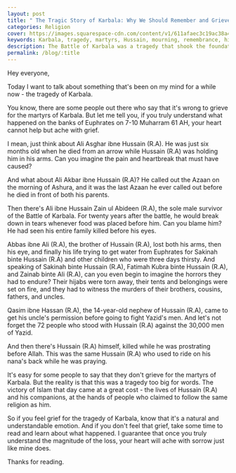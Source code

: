 ```yaml
---
layout: post
title: " The Tragic Story of Karbala: Why We Should Remember and Grieve"
categories: Religion
cover: https://images.squarespace-cdn.com/content/v1/611afaec3c19ac38a4caa9a0/1629424123666-BFMS2W8DIDOQP2FMQ8QK/Battle+of+Karbala.jpeg
keywords: Karbala, tragedy, martyrs, Hussain, mourning, remembrance, history, Islam
description: The Battle of Karbala was a tragedy that shook the foundations of Islam. This blog explores why we should grieve over the events of Karbala and the lasting impact it has had on the Muslim community.
permalink: /blog/:title
---
```


Hey everyone,

Today I want to talk about something that's been on my mind for a while now - the tragedy of Karbala.

You know, there are some people out there who say that it's wrong to grieve for the martyrs of Karbala. But let me tell you, if you truly understand what happened on the banks of Euphrates on 7-10 Muharram 61 AH, your heart cannot help but ache with grief.

I mean, just think about Ali Asghar ibne Hussain (R.A). He was just six months old when he died from an arrow while Hussain (R.A) was holding him in his arms. Can you imagine the pain and heartbreak that must have caused?

And what about Ali Akbar ibne Hussain (R.A)? He called out the Azaan on the morning of Ashura, and it was the last Azaan he ever called out before he died in front of both his parents.

Then there's Ali ibne Hussain Zain ul Abideen (R.A), the sole male survivor of the Battle of Karbala. For twenty years after the battle, he would break down in tears whenever food was placed before him. Can you blame him? He had seen his entire family killed before his eyes.

Abbas ibne Ali (R.A), the brother of Hussain (R.A), lost both his arms, then his eye, and finally his life trying to get water from Euphrates for Sakinah binte Hussain (R.A) and other children who were three days thirsty. And speaking of Sakinah binte Hussain (R.A), Fatimah Kubra binte Hussain (R.A), and Zainab binte Ali (R.A), can you even begin to imagine the horrors they had to endure? Their hijabs were torn away, their tents and belongings were set on fire, and they had to witness the murders of their brothers, cousins, fathers, and uncles.

Qasim ibne Hassan (R.A), the 14-year-old nephew of Hussain (R.A), came to get his uncle's permission before going to fight Yazid's men. And let's not forget the 72 people who stood with Hussain (R.A) against the 30,000 men of Yazid.

And then there's Hussain (R.A) himself, killed while he was prostrating before Allah. This was the same Hussain (R.A) who used to ride on his nana's back while he was praying.

It's easy for some people to say that they don't grieve for the martyrs of Karbala. But the reality is that this was a tragedy too big for words. The victory of Islam that day came at a great cost - the lives of Hussain (R.A) and his companions, at the hands of people who claimed to follow the same religion as him.

So if you feel grief for the tragedy of Karbala, know that it's a natural and understandable emotion. And if you don't feel that grief, take some time to read and learn about what happened. I guarantee that once you truly understand the magnitude of the loss, your heart will ache with sorrow just like mine does.

Thanks for reading.
